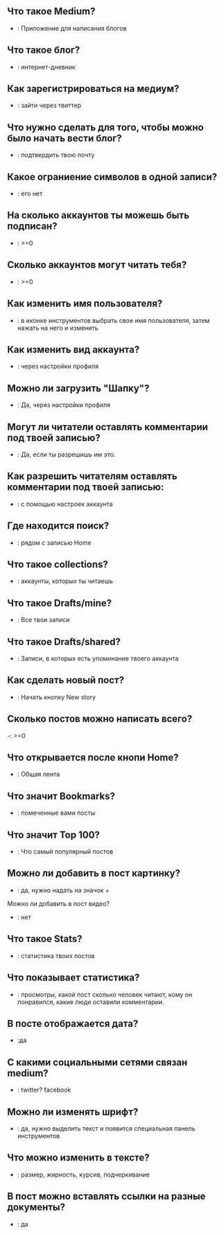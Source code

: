 ## Что такое Medium? 
- : Приложение для написания блогов

## Что такое блог? 
- : интернет-дневник

## Как зарегистрироваться на медиум? 
- : зайти через твиттер

## Что нужно сделать для того, чтобы можно было начать вести блог? 
- : подтвердить твою почту

## Какое ограниение символов в одной записи? 
- : его нет

## На сколько аккаунтов ты можешь быть подписан? 
- : >=0

## Сколько аккаунтов могут читать тебя? 
- : >=0

## Как изменить имя пользователя? 
- : в иконке инструментов выбрать свое имя пользователя, затем нажать на него и изменить

## Как изменить вид аккаунта? 
- : через настройки профиля

## Можно ли загрузить "Шапку"? 
- : Да, через настройки профиля

## Могут ли читатели оставлять комментарии под твоей записью? 
- : Да, если ты разрешишь им это.

## Как разрешить читателям оставлять комментарии под твоей записью: 
- : с помощью настроек аккаунта

## Где находится поиск? 
- : рядом с записью Home

## Что такое collections? 
- : аккаунты, которых ты читаешь

## Что такое Drafts/mine? 
- : Все твои записи

## Что такое Drafts/shared? 
- : Записи, в которых есть упоминание твоего аккаунта

## Как сделать новый пост? 
- : Начать кнопку New story

## Сколько постов можно написать всего? 
-: >=0

## Что открывается после кнопи Home? 
- : Общая лента

## Что значит Bookmarks? 
- : помеченные вами посты

## Что значит Top 100? 
- : Что самый популярный постов

## Можно ли добавить в пост картинку? 
- : да, нужно надать на значок +

Можно ли добавить в пост видео? 
- : нет

## Что такое Stats? 
- : статистика твоих постов

## Что показывает статистика? 
- : просмотры, какой пост сколько человек читают, кому он понравился, какие люди оставили комментарии.

## В посте отображается дата? 
- :да

## С какими социальными сетями связан medium? 
- : twitter? facebook

## Можно ли изменять шрифт? 
- : да, нужно выделить текст и появится специальная панель инструментов

## Что можно изменить в тексте? 
- : размер, жирность, курсив, подчеркивание

## В пост можно вставлять ссылки на разные документы? 
- : да
